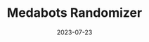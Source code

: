 ---
title: "Medabots Randomizer"
date: 2023-07-23
description: Randomizer for the Medabots GBA games
weight: 1
link: https://github.com/STulling/Medabots-Randomizer
repo: https://github.com/STulling/Medabots-Randomizer
icon: 🎲
---